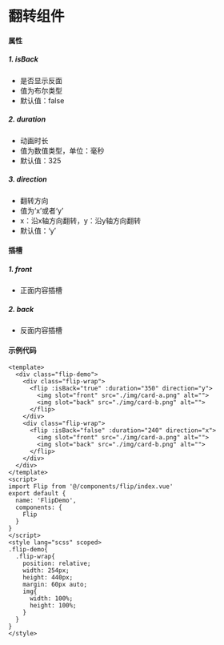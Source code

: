 # 翻转组件
#### 属性
##### 1. isBack
* 是否显示反面
* 值为布尔类型
* 默认值：false
##### 2. duration
* 动画时长
* 值为数值类型，单位：毫秒
* 默认值：325
##### 3. direction
* 翻转方向
* 值为‘x’或者‘y’
* x：沿x轴方向翻转，y：沿y轴方向翻转
* 默认值：‘y’
#### 插槽
##### 1. front
* 正面内容插槽
##### 2. back
* 反面内容插槽
#### 示例代码
```
<template>
  <div class="flip-demo">
    <div class="flip-wrap">
      <flip :isBack="true" :duration="350" direction="y">
        <img slot="front" src="./img/card-a.png" alt="">
        <img slot="back" src="./img/card-b.png" alt="">
      </flip>
    </div>
    <div class="flip-wrap">
      <flip :isBack="false" :duration="240" direction="x">
        <img slot="front" src="./img/card-a.png" alt="">
        <img slot="back" src="./img/card-b.png" alt="">
      </flip>
    </div>
  </div>
</template>
<script>
import Flip from '@/components/flip/index.vue'
export default {
  name: 'FlipDemo',
  components: {
    Flip
  }
}
</script>
<style lang="scss" scoped>
.flip-demo{
  .flip-wrap{
    position: relative;
    width: 254px;
    height: 440px;
    margin: 60px auto;
    img{
      width: 100%;
      height: 100%;
    }
  }
}
</style>

```
